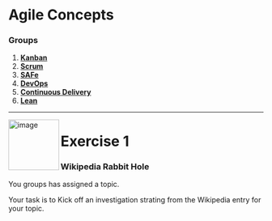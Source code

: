# Agile Concepts
 
### Groups 
1. **[Kanban](https://en.wikipedia.org/wiki/Kanban)**
2. **[Scrum](https://en.wikipedia.org/wiki/Scrum_(software_development))**
3. **[SAFe](https://en.wikipedia.org/wiki/Scaled_agile_framework)**
4. **[DevOps](https://en.wikipedia.org/wiki/DevOps)**
5. **[Continuous Delivery](https://en.wikipedia.org/wiki/Continuous_delivery)**
6. **[Lean](https://en.wikipedia.org/wiki/Lean_software_development)**

--- 

<img width="100" align="left" alt="image" src="https://user-images.githubusercontent.com/155492/219313640-1328aefb-7695-41d2-bbef-5c5ffe6ab079.png">

# Exercise 1

### Wikipedia Rabbit Hole

You groups has assigned a topic.

Your task is to Kick off an investigation strating from the Wikipedia entry for your topic.

